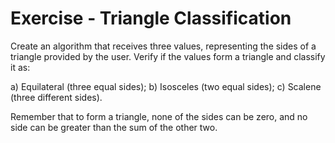 # Exercise - Triangle Classification

Create an algorithm that receives three values, representing the sides of a triangle provided by the user. Verify if the values form a triangle and classify it as:

a) Equilateral (three equal sides);
b) Isosceles (two equal sides);
c) Scalene (three different sides).

Remember that to form a triangle, none of the sides can be zero, and no side can be greater than the sum of the other two.
